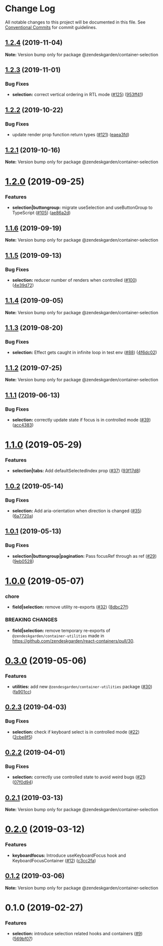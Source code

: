 # Change Log

All notable changes to this project will be documented in this file.
See [Conventional Commits](https://conventionalcommits.org) for commit guidelines.

## [1.2.4](https://github.com/zendeskgarden/react-containers/compare/@zendeskgarden/container-selection@1.2.3...@zendeskgarden/container-selection@1.2.4) (2019-11-04)

**Note:** Version bump only for package @zendeskgarden/container-selection





## [1.2.3](https://github.com/zendeskgarden/react-containers/compare/@zendeskgarden/container-selection@1.2.2...@zendeskgarden/container-selection@1.2.3) (2019-11-01)


### Bug Fixes

* **selection:** correct vertical ordering in RTL mode ([#125](https://github.com/zendeskgarden/react-containers/issues/125)) ([953ff41](https://github.com/zendeskgarden/react-containers/commit/953ff411ff6bc99a3f6a0678f1cded04e5d2eb80))





## [1.2.2](https://github.com/zendeskgarden/react-containers/compare/@zendeskgarden/container-selection@1.2.1...@zendeskgarden/container-selection@1.2.2) (2019-10-22)


### Bug Fixes

* update render prop function return types ([#121](https://github.com/zendeskgarden/react-containers/issues/121)) ([eaea3fd](https://github.com/zendeskgarden/react-containers/commit/eaea3fd61a16085ef480ddbd2d67aa377738db36))





## [1.2.1](https://github.com/zendeskgarden/react-containers/compare/@zendeskgarden/container-selection@1.2.0...@zendeskgarden/container-selection@1.2.1) (2019-10-16)

**Note:** Version bump only for package @zendeskgarden/container-selection





# [1.2.0](https://github.com/zendeskgarden/react-containers/compare/@zendeskgarden/container-selection@1.1.6...@zendeskgarden/container-selection@1.2.0) (2019-09-25)


### Features

* **selection|buttongroup:** migrate useSelection and useButtonGroup to TypeScript ([#105](https://github.com/zendeskgarden/react-containers/issues/105)) ([ae86a2d](https://github.com/zendeskgarden/react-containers/commit/ae86a2d))





## [1.1.6](https://github.com/zendeskgarden/react-containers/compare/@zendeskgarden/container-selection@1.1.5...@zendeskgarden/container-selection@1.1.6) (2019-09-19)

**Note:** Version bump only for package @zendeskgarden/container-selection





## [1.1.5](https://github.com/zendeskgarden/react-containers/compare/@zendeskgarden/container-selection@1.1.4...@zendeskgarden/container-selection@1.1.5) (2019-09-13)


### Bug Fixes

* **selection:** reducer number of renders when controlled ([#100](https://github.com/zendeskgarden/react-containers/issues/100)) ([4e39d72](https://github.com/zendeskgarden/react-containers/commit/4e39d72))





## [1.1.4](https://github.com/zendeskgarden/react-containers/compare/@zendeskgarden/container-selection@1.1.3...@zendeskgarden/container-selection@1.1.4) (2019-09-05)

**Note:** Version bump only for package @zendeskgarden/container-selection





## [1.1.3](https://github.com/zendeskgarden/react-containers/compare/@zendeskgarden/container-selection@1.1.2...@zendeskgarden/container-selection@1.1.3) (2019-08-20)


### Bug Fixes

* **selection:** Effect gets caught in infinite loop in test env ([#88](https://github.com/zendeskgarden/react-containers/issues/88)) ([4f6dc02](https://github.com/zendeskgarden/react-containers/commit/4f6dc02))





## [1.1.2](https://github.com/zendeskgarden/react-containers/compare/@zendeskgarden/container-selection@1.1.1...@zendeskgarden/container-selection@1.1.2) (2019-07-25)

**Note:** Version bump only for package @zendeskgarden/container-selection





## [1.1.1](https://github.com/zendeskgarden/react-containers/compare/@zendeskgarden/container-selection@1.1.0...@zendeskgarden/container-selection@1.1.1) (2019-06-13)


### Bug Fixes

* **selection:** correctly update state if focus is in controlled mode ([#39](https://github.com/zendeskgarden/react-containers/issues/39)) ([acc4383](https://github.com/zendeskgarden/react-containers/commit/acc4383))





# [1.1.0](https://github.com/zendeskgarden/react-containers/compare/@zendeskgarden/container-selection@1.0.2...@zendeskgarden/container-selection@1.1.0) (2019-05-29)


### Features

* **selection|tabs:** Add defaultSelectedIndex prop ([#37](https://github.com/zendeskgarden/react-containers/issues/37)) ([93f17d8](https://github.com/zendeskgarden/react-containers/commit/93f17d8))





## [1.0.2](https://github.com/zendeskgarden/react-containers/compare/@zendeskgarden/container-selection@1.0.1...@zendeskgarden/container-selection@1.0.2) (2019-05-14)


### Bug Fixes

* **selection:** Add aria-orientation when direction is changed ([#35](https://github.com/zendeskgarden/react-containers/issues/35)) ([6a7720a](https://github.com/zendeskgarden/react-containers/commit/6a7720a))





## [1.0.1](https://github.com/zendeskgarden/react-containers/compare/@zendeskgarden/container-selection@1.0.0...@zendeskgarden/container-selection@1.0.1) (2019-05-13)


### Bug Fixes

* **selection|buttongroup|pagination:** Pass focusRef through as ref ([#29](https://github.com/zendeskgarden/react-containers/issues/29)) ([9eb0528](https://github.com/zendeskgarden/react-containers/commit/9eb0528))





# [1.0.0](https://github.com/zendeskgarden/react-containers/compare/@zendeskgarden/container-selection@0.3.0...@zendeskgarden/container-selection@1.0.0) (2019-05-07)


### chore

* **field|selection:** remove utility re-exports ([#32](https://github.com/zendeskgarden/react-containers/issues/32)) ([8dbc27f](https://github.com/zendeskgarden/react-containers/commit/8dbc27f))


### BREAKING CHANGES

* **field|selection:** remove temporary re-exports of `@zendeskgarden/container-utilities` made in https://github.com/zendeskgarden/react-containers/pull/30. 





# [0.3.0](https://github.com/zendeskgarden/react-containers/compare/@zendeskgarden/container-selection@0.2.3...@zendeskgarden/container-selection@0.3.0) (2019-05-06)


### Features

* **utilities:** add new `@zendesgarden/container-utilities` package ([#30](https://github.com/zendeskgarden/react-containers/issues/30)) ([fa901cc](https://github.com/zendeskgarden/react-containers/commit/fa901cc))





## [0.2.3](https://github.com/zendeskgarden/react-containers/compare/@zendeskgarden/container-selection@0.2.2...@zendeskgarden/container-selection@0.2.3) (2019-04-03)


### Bug Fixes

* **selection:** check if keyboard select is in controlled mode ([#22](https://github.com/zendeskgarden/react-containers/issues/22)) ([2cbe8f5](https://github.com/zendeskgarden/react-containers/commit/2cbe8f5))





## [0.2.2](https://github.com/zendeskgarden/react-containers/compare/@zendeskgarden/container-selection@0.2.1...@zendeskgarden/container-selection@0.2.2) (2019-04-01)


### Bug Fixes

* **selection:** correctly use controlled state to avoid weird bugs ([#21](https://github.com/zendeskgarden/react-containers/issues/21)) ([07f0d94](https://github.com/zendeskgarden/react-containers/commit/07f0d94))





## [0.2.1](https://github.com/zendeskgarden/react-containers/compare/@zendeskgarden/container-selection@0.2.0...@zendeskgarden/container-selection@0.2.1) (2019-03-13)

**Note:** Version bump only for package @zendeskgarden/container-selection





# [0.2.0](https://github.com/zendeskgarden/react-containers/compare/@zendeskgarden/container-selection@0.1.2...@zendeskgarden/container-selection@0.2.0) (2019-03-12)


### Features

* **keyboardfocus:** Introduce useKeyboardFocus hook and KeyboardFocusContainer ([#12](https://github.com/zendeskgarden/react-containers/issues/12)) ([c3cc2fa](https://github.com/zendeskgarden/react-containers/commit/c3cc2fa))





## [0.1.2](https://github.com/zendeskgarden/react-containers/compare/@zendeskgarden/container-selection@0.1.1...@zendeskgarden/container-selection@0.1.2) (2019-03-06)

**Note:** Version bump only for package @zendeskgarden/container-selection





# 0.1.0 (2019-02-27)


### Features

* **selection:** introduce selection related hooks and containers ([#9](https://github.com/zendeskgarden/react-containers/issues/9)) ([569bf07](https://github.com/zendeskgarden/react-containers/commit/569bf07))
